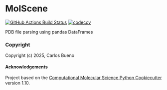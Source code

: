 MolScene
==============================
[//]: # (Badges)
[![GitHub Actions Build Status](https://github.com/cabb99/molscene/workflows/CI/badge.svg)](https://github.com/cabb99/molscene/actions?query=workflow%3ACI)
[![codecov](https://codecov.io/gh/cabb99/MolScene/branch/main/graph/badge.svg)](https://codecov.io/gh/cabb99/MolScene/branch/main)


PDB file parsing using pandas DataFrames

### Copyright

Copyright (c) 2025, Carlos Bueno


#### Acknowledgements
 
Project based on the 
[Computational Molecular Science Python Cookiecutter](https://github.com/molssi/cookiecutter-cms) version 1.10.
